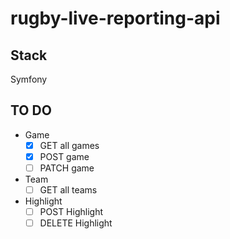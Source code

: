 # rugby-live-reporting-api

## Stack
Symfony

## TO DO
- Game
  - [x] GET all games
  - [x] POST game
  - [ ] PATCH game
- Team
  - [ ] GET all teams
- Highlight
  - [ ] POST Highlight
  - [ ] DELETE Highlight
